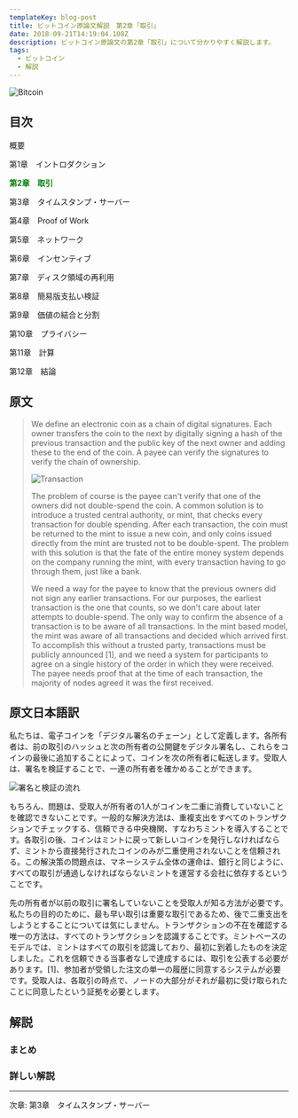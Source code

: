 ```yaml
---
templateKey: blog-post
title: ビットコイン原論文解説　第2章「取引」
date: 2018-09-21T14:19:04.108Z
description: ビットコイン原論文の第2章「取引」について分かりやすく解説します。
tags:
  - ビットコイン
  - 解説
---
```

![Bitcoin](/img/bitcoin-header.jpg)

## 目次

概要

第1章　イントロダクション

**<font color="Green">第2章　取引</font>**

第3章　タイムスタンプ・サーバー

第4章　Proof of Work

第5章　ネットワーク

第6章　インセンティブ

第7章　ディスク領域の再利用

第8章　簡易版支払い検証

第9章　価値の結合と分割

第10章　プライバシー

第11章　計算

第12章　結論

## 原文

> We define an electronic coin as a chain of digital signatures. Each owner transfers the coin to the next by digitally signing a hash of the previous transaction and the public key of the next owner and adding these to the end of the coin. A payee can verify the signatures to verify the chain of ownership.
>
> ![Transaction](/img/bitcoin_transction_pdf.png)
>
> The problem of course is the payee can't verify that one of the owners did not double-spend the coin. A common solution is to introduce a trusted central authority, or mint, that checks every transaction for double spending. After each transaction, the coin must be returned to the mint to issue a new coin, and only coins issued directly from the mint are trusted not to be double-spent. The problem with this solution is that the fate of the entire money system depends on the company running the mint, with every transaction having to go through them, just like a bank. 
>
> We need a way for the payee to know that the previous owners did not sign any earlier transactions. For our purposes, the earliest transaction is the one that counts, so we don't care about later attempts to double-spend. The only way to confirm the absence of a transaction is to be aware of all transactions. In the mint based model, the mint was aware of all transactions and decided which arrived first. To accomplish this without a trusted party, transactions must be publicly announced \[1], and we need a system for participants to agree on a single history of the order in which they were received. The payee needs proof that at the time of each transaction, the majority of nodes agreed it was the first received.

## 原文日本語訳

私たちは、電子コインを「デジタル署名のチェーン」として定義します。各所有者は、前の取引のハッシュと次の所有者の公開鍵をデジタル署名し、これらをコインの最後に追加することによって、コインを次の所有者に転送します。受取人は、署名を検証することで、一連の所有者を確かめることができます。

![署名と検証の流れ](/img/bitcoin原論文_第2章_図.jpg)

もちろん、問題は、受取人が所有者の1人がコインを二重に消費していないことを確認できないことです。一般的な解決方法は、重複支出をすべてのトランザクションでチェックする、信頼できる中央機関、すなわちミントを導入することです。各取引の後、コインはミントに戻って新しいコインを発行しなければならず、ミントから直接発行されたコインのみが二重使用されないことを信頼される。この解決策の問題点は、マネーシステム全体の運命は、銀行と同じように、すべての取引が通過しなければならないミントを運営する会社に依存するということです。

先の所有者が以前の取引に署名していないことを受取人が知る方法が必要です。私たちの目的のために、最も早い取引は重要な取引であるため、後で二重支出をしようとすることについては気にしません。トランザクションの不在を確認する唯一の方法は、すべてのトランザクションを認識することです。ミントベースのモデルでは、ミントはすべての取引を認識しており、最初に到着したものを決定しました。これを信頼できる当事者なしで達成するには、取引を公表する必要があります。\[1]、参加者が受領した注文の単一の履歴に同意するシステムが必要です。受取人は、各取引の時点で、ノードの大部分がそれが最初に受け取られたことに同意したという証拠を必要とします。

## 解説

### まとめ

### 詳しい解説

<hr>
次章: 第3章　タイムスタンプ・サーバー
